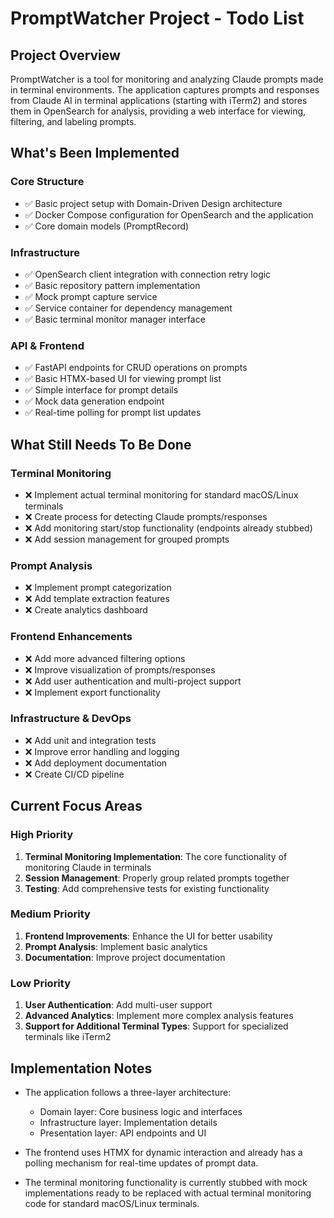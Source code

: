 # PromptWatcher Project - Todo List

## Project Overview

PromptWatcher is a tool for monitoring and analyzing Claude prompts made in terminal environments. The application captures prompts and responses from Claude AI in terminal applications (starting with iTerm2) and stores them in OpenSearch for analysis, providing a web interface for viewing, filtering, and labeling prompts.

## What's Been Implemented

### Core Structure
- ✅ Basic project setup with Domain-Driven Design architecture
- ✅ Docker Compose configuration for OpenSearch and the application
- ✅ Core domain models (PromptRecord)

### Infrastructure
- ✅ OpenSearch client integration with connection retry logic
- ✅ Basic repository pattern implementation
- ✅ Mock prompt capture service
- ✅ Service container for dependency management
- ✅ Basic terminal monitor manager interface

### API & Frontend
- ✅ FastAPI endpoints for CRUD operations on prompts
- ✅ Basic HTMX-based UI for viewing prompt list
- ✅ Simple interface for prompt details
- ✅ Mock data generation endpoint
- ✅ Real-time polling for prompt list updates

## What Still Needs To Be Done

### Terminal Monitoring
- ❌ Implement actual terminal monitoring for standard macOS/Linux terminals
- ❌ Create process for detecting Claude prompts/responses
- ❌ Add monitoring start/stop functionality (endpoints already stubbed)
- ❌ Add session management for grouped prompts

### Prompt Analysis
- ❌ Implement prompt categorization
- ❌ Add template extraction features
- ❌ Create analytics dashboard

### Frontend Enhancements
- ❌ Add more advanced filtering options
- ❌ Improve visualization of prompts/responses
- ❌ Add user authentication and multi-project support
- ❌ Implement export functionality

### Infrastructure & DevOps
- ❌ Add unit and integration tests
- ❌ Improve error handling and logging
- ❌ Add deployment documentation
- ❌ Create CI/CD pipeline

## Current Focus Areas

### High Priority
1. **Terminal Monitoring Implementation**: The core functionality of monitoring Claude in terminals
2. **Session Management**: Properly group related prompts together
3. **Testing**: Add comprehensive tests for existing functionality

### Medium Priority
1. **Frontend Improvements**: Enhance the UI for better usability
2. **Prompt Analysis**: Implement basic analytics
3. **Documentation**: Improve project documentation

### Low Priority
1. **User Authentication**: Add multi-user support
2. **Advanced Analytics**: Implement more complex analysis features
3. **Support for Additional Terminal Types**: Support for specialized terminals like iTerm2

## Implementation Notes

- The application follows a three-layer architecture:
  - Domain layer: Core business logic and interfaces
  - Infrastructure layer: Implementation details
  - Presentation layer: API endpoints and UI

- The frontend uses HTMX for dynamic interaction and already has a polling mechanism for real-time updates of prompt data.

- The terminal monitoring functionality is currently stubbed with mock implementations ready to be replaced with actual terminal monitoring code for standard macOS/Linux terminals.